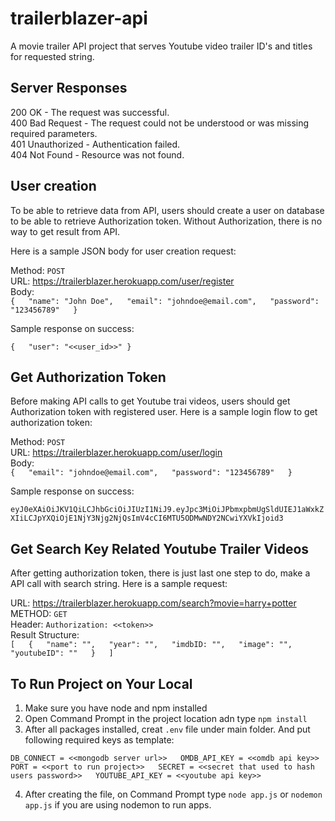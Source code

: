 # trailerblazer-api

A movie trailer API project that serves Youtube video trailer ID's and titles for requested string.

## Server Responses

200 OK - The request was successful.  
400 Bad Request - The request could not be understood or was missing required parameters.  
401 Unauthorized - Authentication failed.  
404 Not Found - Resource was not found.  

## User creation

To be able to retrieve data from API, users should create a user on database to be able to retrieve Authorization token.
Without Authorization, there is no way to get result from API.

Here is a sample JSON body for user creation request:

Method: `POST`  
URL: https://trailerblazer.herokuapp.com/user/register  
Body:  
`{  
    "name": "John Doe",  
    "email": "johndoe@email.com",  
    "password": "123456789"  
}`

Sample response on success:

`{  
    "user": "<<user_id>>"
}`

## Get Authorization Token

Before making API calls to get Youtube trai videos, users should get Authorization token with registered user. Here is a sample login
flow to get authorization token:

Method: `POST`  
URL: https://trailerblazer.herokuapp.com/user/login  
Body:  
`{  
    "email": "johndoe@email.com",  
    "password": "123456789"  
}`

Sample response on success:

`eyJ0eXAiOiJKV1QiLCJhbGciOiJIUzI1NiJ9.eyJpc3MiOiJPbmxpbmUgSldUIEJ1aWxkZXIiLCJpYXQiOjE1NjY3Njg2NjQsImV4cCI6MTU5ODMwNDY2NCwiYXVkIjoid3`

## Get Search Key Related Youtube Trailer Videos

After getting authorization token, there is just last one step to do, make a API call with search string. Here is a sample request:

URL: https://trailerblazer.herokuapp.com/search?movie=harry+potter  
METHOD: `GET`  
Header: `Authorization: <<token>>`  
Result Structure:   
`
[  
    {  
        "name": "",  
        "year": "",  
        "imdbID: "",  
        "image": "",  
        "youtubeID": ""  
    }  
]
`
## To Run Project on Your Local

1) Make sure you have node and npm installed  
2) Open Command Prompt in the project location adn type `npm install`  
3) After all packages installed, creat `.env` file under main folder. And put following required keys as template:  

`
DB_CONNECT = <<mongodb server url>>  
OMDB_API_KEY = <<omdb api key>>  
PORT = <<port to run project>>  
SECRET = <<secret that used to hash users password>>  
YOUTUBE_API_KEY = <<youtube api key>>  
`

4) After creating the file, on Command Prompt type `node app.js` or `nodemon app.js` if you are using nodemon to run apps.
